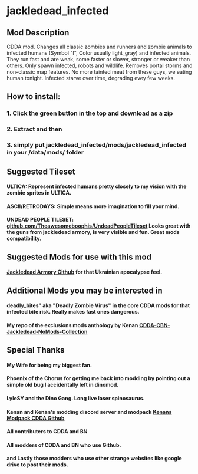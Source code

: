 # jackledead_infected
## Mod Description
CDDA mod. Changes all classic zombies and runners and zombie animals to infected humans (Symbol "I", Color usually light_gray) and infected animals. They run fast and are weak, some faster or slower, stronger or weaker than others. Only spawn infected, robots and wildlife. Removes portal storms and non-classic map features. No more tainted meat from these guys, we eating human tonight. Infected starve over time, degrading evey few weeks.

## How to install:
### 1. Click the green button in the top and download as a zip
### 2. Extract and then
### 3. simply put jackledead_infected/mods/jackledead_infected in your /data/mods/ folder

## Suggested Tileset
#### ULTICA: Represent infected humans pretty closely to my vision with the zombie sprites in ULTICA.
#### ASCII/RETRODAYS: Simple means more imagination to fill your mind.
#### UNDEAD PEOPLE TILESET: [github.com/Theawesomeboophis/UndeadPeopleTileset](https://github.com/Theawesomeboophis/UndeadPeopleTileset) Looks great with the guns from jackledead armory, is very visible and fun. Great mods compatibility.

## Suggested Mods for use with this mod
#### [Jackledead Armory Github](https://github.com/jackledead/jackledead_armory) for that Ukrainian apocalypse feel.

## Additional Mods you may be interested in
#### deadly_bites" aka "Deadly Zombie Virus" in the core CDDA mods for that infected bite risk. Really makes fast ones dangerous.
#### My repo of the exclusions mods anthology by Kenan [CDDA-CBN-Jackledead-NoMods-Collection](https://github.com/jackledead/CDDA-CBN-Jackledead-NoMods-Collection)

## Special Thanks
#### My Wife for being my biggest fan.
#### Phoenix of the Chorus for getting me back into modding by pointing out a simple old bug I accidentally left in dinomod.
#### LyleSY and the Dino Gang. Long live laser spinosaurus.
#### Kenan and Kenan's modding discord server and modpack [Kenans Modpack CDDA Github](https://github.com/Kenan2000/CDDA-Structured-Kenan-Modpack)
#### All contributers to CDDA and BN
#### All modders of CDDA and BN who use Github.
#### and Lastly those modders who use other strange websites like google drive to post their mods.
